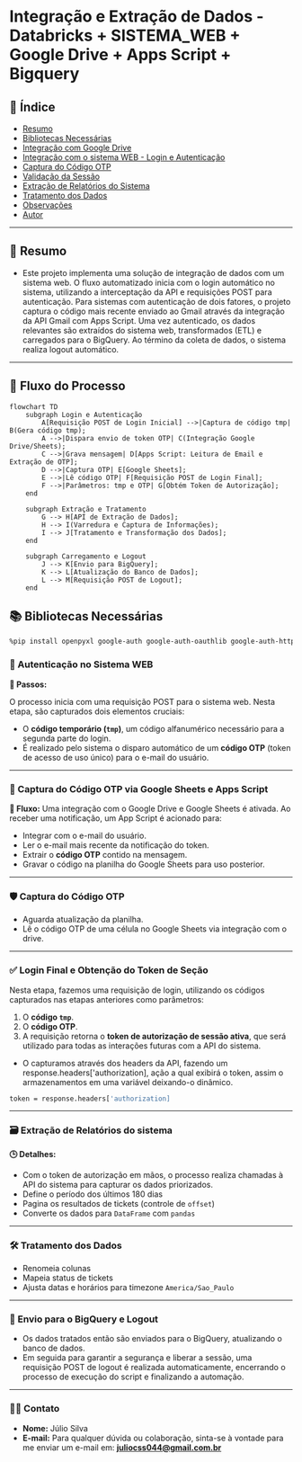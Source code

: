 <!---
README do Projeto: Integração e Extração de Dados - Tiflux + Google Drive
-->

# Integração e Extração de Dados - Databricks + SISTEMA_WEB + Google Drive + Apps Script + Bigquery

## 📑 Índice

- [Resumo](#-resumo)
- [Bibliotecas Necessárias](#-bibliotecas-necessárias)
- [Integração com Google Drive](#-integração-com-google-drive)
- [Integração com o sistema WEB - Login e Autenticação](#-integração-com-sistema---login-e-autenticação)
- [Captura do Código OTP](#-captura-do-código-otp)
- [Validação da Sessão](#-validação-da-sessão)
- [Extração de Relatórios do Sistema](#-extração-de-relatórios-do-sistema)
- [Tratamento dos Dados](#-tratamento-dos-dados)
- [Observações](#-observações)
- [Autor](#-autor)

---

## 📄 Resumo

- Este projeto implementa uma solução de integração de dados com um sistema web. O fluxo automatizado inicia com o login automático no sistema, utilizando a interceptação da API e requisições POST para autenticação. Para sistemas com autenticação de dois fatores, o projeto captura o código mais recente enviado ao Gmail através da integração da API Gmail com Apps Script. Uma vez autenticado, os dados relevantes são extraídos do sistema web, transformados (ETL) e carregados para o BigQuery. Ao término da coleta de dados, o sistema realiza logout automático.
---

## 🔄 Fluxo do Processo

```mermaid
flowchart TD
    subgraph Login e Autenticação
        A[Requisição POST de Login Inicial] -->|Captura de código tmp| B(Gera código tmp);
        A -->|Dispara envio de token OTP| C(Integração Google Drive/Sheets);
        C -->|Grava mensagem| D[Apps Script: Leitura de Email e Extração de OTP];
        D -->|Captura OTP| E[Google Sheets];
        E -->|Lê código OTP| F[Requisição POST de Login Final];
        F -->|Parâmetros: tmp e OTP| G[Obtém Token de Autorização];
    end

    subgraph Extração e Tratamento
        G --> H[API de Extração de Dados];
        H --> I(Varredura e Captura de Informações);
        I --> J[Tratamento e Transformação dos Dados];
    end
    
    subgraph Carregamento e Logout
        J --> K[Envio para BigQuery];
        K --> L[Atualização do Banco de Dados];
        L --> M[Requisição POST de Logout];
    end
```

## 📚 Bibliotecas Necessárias

```bash
%pip install openpyxl google-auth google-auth-oauthlib google-auth-httplib2 google-api-python-client gspread drive pandas_gbq gspread_dataframe -q

````
### 🔐 Autenticação no Sistema WEB

**📂 Passos:**

O processo inicia com uma requisição POST para o sistema web. Nesta etapa, são capturados dois elementos cruciais:
*  O **código temporário (`tmp`)**, um código alfanumérico necessário para a segunda parte do login.
*  É realizado pelo sistema o disparo automático de um **código OTP** (token de acesso de uso único) para o e-mail do usuário.
---
### 🔐 Captura do Código OTP via Google Sheets e Apps Script

**🔄 Fluxo:**
Uma integração com o Google Drive e Google Sheets é ativada. Ao receber uma notificação, um App Script é acionado para:
*  Integrar com o e-mail do usuário.
*  Ler o e-mail mais recente da notificação do token.
*  Extrair o **código OTP** contido na mensagem.
*  Gravar o código na planilha do Google Sheets para uso posterior.
---
### 🛡️ Captura do Código OTP

- Aguarda atualização da planilha.
- Lê o código OTP de uma célula no Google Sheets via integração com o drive.
---

### ✅ Login Final e Obtenção do Token de Seção

Nesta etapa, fazemos uma requisição de login, utilizando os códigos capturados nas etapas anteriores como parâmetros:
1.  O **código `tmp`**.
2.  O **código OTP**.
3.  A requisição retorna o **token de autorização de sessão ativa**, que será utilizado para todas as interações futuras com a API do sistema.
* O capturamos através dos headers da API, fazendo um response.headers['authorization], ação a qual exibirá o token, assim o armazenamentos em uma variável deixando-o dinâmico.
```bash
token = response.headers['authorization]
````
---

### 🗃️ Extração de Relatórios do sistema

**🕒 Detalhes:**

- Com o token de autorização em mãos, o processo realiza chamadas à API do sistema para capturar os dados priorizados.
- Define o período dos últimos 180 dias
- Pagina os resultados de tickets (controle de `offset`)
- Converte os dados para `DataFrame` com `pandas`
---

### 🛠️ Tratamento dos Dados

- Renomeia colunas
- Mapeia status de tickets
- Ajusta datas e horários para timezone `America/Sao_Paulo`

---

### 📝 Envio para o BigQuery e Logout

- Os dados tratados então são enviados para o BigQuery, atualizando o banco de dados.
- Em seguida para garantir a segurança e liberar a sessão, uma requisição POST de logout é realizada automaticamente, encerrando o processo de execução do script e finalizando a automação.
---

### 👨‍💻 Contato

- **Nome:** Júlio Silva
- **E-mail:** Para qualquer dúvida ou colaboração, sinta-se à vontade para me enviar um e-mail em: <strong><a href="mailto:juliocss044@gmail.com.br">juliocss044@gmail.com.br</a></strong>



